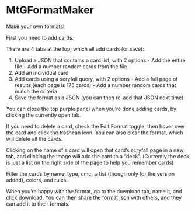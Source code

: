 # MtGFormatMaker
Make your own formats!

First you need to add cards.

There are 4 tabs at the top, which all add cards (or save):
  1. Upload a JSON that contains a card list, with 2 options
    - Add the entire file
    - Add a number random cards from the file 
  2. Add an individual card
  3. Add cards using a scryfall query, with 2 options
    - Add a full page of results (each page is 175 cards)
    - Add a number random cards that match the criteria
  4. Save the format as a JSON (you can then re-add that JSON next time)

You can close the top purple panel when you’re done adding cards, by clicking the currently open tab.

If you need to delete a card, check the Edit Format toggle, then hover over the card and click the trashcan icon.
You can also clear the format, which will delete all the cards.

Clicking on the name of a card will open that card’s scryfall page in a new tab, and clicking the image will add the card to a “deck”.
(Currently the deck is just a list on the right side of the page to help you remember cards)

Filter the cards by name, type, cmc, artist (though only for the version added), colors, and rules.

When you’re happy with the format, go to the download tab, name it, and click download.
You can then share the format json with others, and they can add it to their formats.

